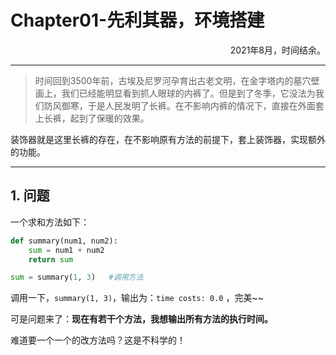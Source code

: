 # Chapter01-先利其器，环境搭建

<p align="right">2021年8月，时间结余。</p>

---

> 时间回到3500年前，古埃及尼罗河孕育出古老文明，在金字塔内的墓穴壁画上，我们已经能明显看到抓人眼球的内裤了。但是到了冬季，它没法为我们防风御寒，于是人民发明了长裤。在不影响内裤的情况下，直接在外面套上长裤，起到了保暖的效果。

装饰器就是这里长裤的存在，在不影响原有方法的前提下，套上装饰器，实现额外的功能。

---

## 1. 问题

一个求和方法如下：

```python
def summary(num1, num2):
    sum = num1 + num2
    return sum

sum = summary(1, 3)   #调用方法
```

调用一下，`summary(1, 3)`，输出为：`time costs: 0.0` ，完美~~

可是问题来了：**现在有若干个方法，我想输出所有方法的执行时间。**

难道要一个一个的改方法吗？这是不科学的！
